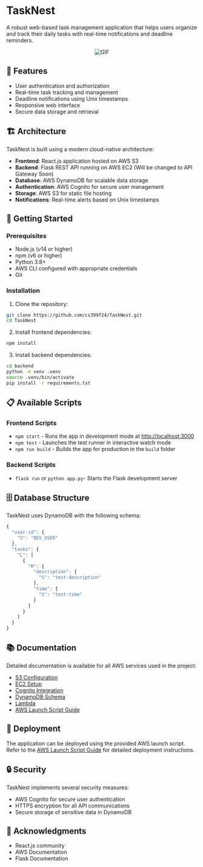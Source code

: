 # TaskNest


A robust web-based task management application that helps users organize and track their daily tasks with real-time notifications and deadline reminders.
<p align="center">
  <img src="https://github.com/user-attachments/assets/ba11aa6d-223c-4e1e-81e3-1eabb871902b" alt="GIF">
</p>

## 🌟 Features

- User authentication and authorization
- Real-time task tracking and management
- Deadline notifications using Unix timestamps
- Responsive web interface
- Secure data storage and retrieval

## 🏗️ Architecture

TaskNest is built using a modern cloud-native architecture:

- **Frontend**: React.js application hosted on AWS S3
- **Backend**: Flask REST API running on AWS EC2 (Will be changed to API Gateway Soon)
- **Database**: AWS DynamoDB for scalable data storage
- **Authentication**: AWS Cognito for secure user management
- **Storage**: AWS S3 for static file hosting
- **Notifications**: Real-time alerts based on Unix timestamps

## 🚀 Getting Started

### Prerequisites

- Node.js (v14 or higher)
- npm (v6 or higher)
- Python 3.8+
- AWS CLI configured with appropriate credentials
- Git

### Installation

1. Clone the repository:
```bash
git clone https://github.com/cs399f24/TaskNest.git
cd TaskNest
```

2. Install frontend dependencies:
```bash
npm install
```

3. Install backend dependencies:
```bash
cd backend
python -m venv .venv
source .venv/bin/activate
pip install -r requirements.txt
```

## 📋 Available Scripts

### Frontend Scripts

- `npm start` - Runs the app in development mode at [http://localhost:3000](http://localhost:3000)
- `npm test` - Launches the test runner in interactive watch mode
- `npm run build` - Builds the app for production in the `build` folder

### Backend Scripts

- `flask run` or `python app.py`- Starts the Flask development server


## 🗄️ Database Structure

TaskNest uses DynamoDB with the following schema:

```javascript
{
  "user-id": {
    "S": "DEV_USER"
  },
  "tasks": {
    "L": [
      {
        "M": {
          "description": {
            "S": "test-description"
          },
          "time": {
            "S": "test-time"
          }
        }
      }
    ]
  }
}

```



## 📚 Documentation

Detailed documentation is available for all AWS services used in the project:

- [S3 Configuration](docs/s3.md)
- [EC2 Setup](docs/ec2.md)
- [Cognito Integration](docs/cognito.md)
- [DynamoDB Schema](docs/dynamodb.md)
- [Lambda](docs/lambda.md)
- [AWS Launch Script Guide](docs/launch_aws.md)

## 🚀 Deployment

The application can be deployed using the provided AWS launch script. Refer to the [AWS Launch Script Guide](docs/launch_aws.md) for detailed deployment instructions.

## 🔒 Security

TaskNest implements several security measures:

- AWS Cognito for secure user authentication
- HTTPS encryption for all API communications
- Secure storage of sensitive data in DynamoDB





## 🙏 Acknowledgments

- React.js community
- AWS Documentation
- Flask Documentation
